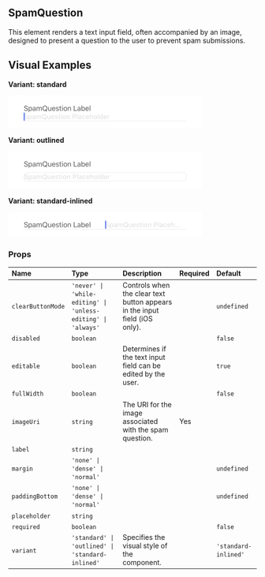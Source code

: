 ## SpamQuestion

This element renders a text input field, often accompanied by an image, designed to present a question to the user to prevent spam submissions.

## Visual Examples

**Variant: standard**

![Standard variant](../assets/SpamQuestion/standard.png)

**Variant: outlined**

![Outlined variant](../assets/SpamQuestion/outlined.png)

**Variant: standard-inlined**

![Standard Inlined variant](../assets/SpamQuestion/standard-inlined.png)

### Props

| Name | Type | Description | Required | Default |
| :--- | :--- | :---------- | :-------- | :------- |
| `clearButtonMode` | `'never' \| 'while-editing' \| 'unless-editing' \| 'always'` | Controls when the clear text button appears in the input field (iOS only). | | `undefined` |
| `disabled` | `boolean` | | | `false` |
| `editable` | `boolean` | Determines if the text input field can be edited by the user. | | `true` |
| `fullWidth` | `boolean` | | | `false` |
| `imageUri` | `string` | The URI for the image associated with the spam question. | Yes | |
| `label` | `string` | | | |
| `margin` | `'none' \| 'dense' \| 'normal'` | | | `undefined` |
| `paddingBottom` | `'none' \| 'dense' \| 'normal'` | | | `undefined` |
| `placeholder` | `string` | | | |
| `required` | `boolean` | | | `false` |
| `variant` | `'standard' \| 'outlined' \| 'standard-inlined'` | Specifies the visual style of the component. | | `'standard-inlined'` |
